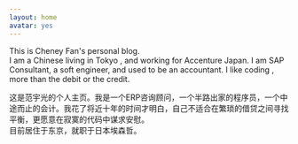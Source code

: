```yaml
---
layout: home
avatar: yes
---
```


This is Cheney Fan's personal blog. <br>
I am a Chinese living in Tokyo , and working for Accenture Japan. I am SAP Consultant, a soft engineer, and used to be an accountant. I like coding , more than the debit or the credit.

这是范宇光的个人主页。我是一个ERP咨询顾问，一个半路出家的程序员，一个中途而止的会计。我花了将近十年的时间才明白，自己不适合在繁琐的借贷之间寻找平衡，更愿意在寂寞的代码中谋求安慰。
<br>
目前居住于东京，就职于日本埃森哲。<br>